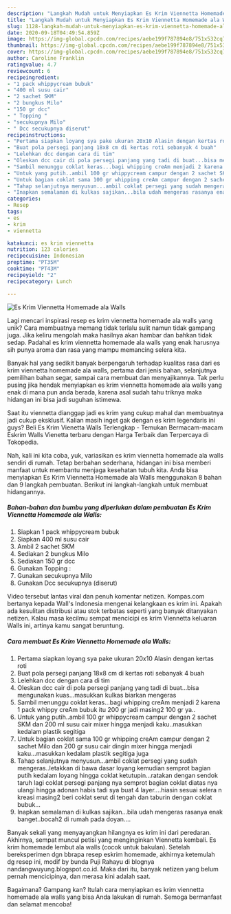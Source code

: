 ```yaml
---
description: "Langkah Mudah untuk Menyiapkan Es Krim Viennetta Homemade ala Walls yang Bikin Ngiler"
title: "Langkah Mudah untuk Menyiapkan Es Krim Viennetta Homemade ala Walls yang Bikin Ngiler"
slug: 1128-langkah-mudah-untuk-menyiapkan-es-krim-viennetta-homemade-ala-walls-yang-bikin-ngiler
date: 2020-09-18T04:49:54.859Z
image: https://img-global.cpcdn.com/recipes/aebe199f787894e8/751x532cq70/es-krim-viennetta-homemade-ala-walls-foto-resep-utama.jpg
thumbnail: https://img-global.cpcdn.com/recipes/aebe199f787894e8/751x532cq70/es-krim-viennetta-homemade-ala-walls-foto-resep-utama.jpg
cover: https://img-global.cpcdn.com/recipes/aebe199f787894e8/751x532cq70/es-krim-viennetta-homemade-ala-walls-foto-resep-utama.jpg
author: Caroline Franklin
ratingvalue: 4.7
reviewcount: 6
recipeingredient:
- "1 pack whippycream bubuk"
- "400 ml susu cair"
- "2 sachet SKM"
- "2 bungkus Milo"
- "150 gr dcc"
- " Topping "
- "secukupnya Milo"
- " Dcc secukupnya diserut"
recipeinstructions:
- "Pertama siapkan loyang sya pake ukuran 20x10 Alasin dengan kertas roti"
- "Buat pola persegi panjang 18x8 cm di kertas roti sebanyak 4 buah"
- "Lelehkan dcc dengan cara di tim"
- "Oleskan dcc cair di pola persegi panjang yang tadi di buat...bisa mengunakan kuas...masukkan kulkas biarkan mengeras"
- "Sambil menunggu coklat keras...bagi whipping creAm menjadi 2 karena 1 pack whippy creAm bubuk itu 200 gr jadi masing2 100 gr ya.."
- "Untuk yang putih..ambil 100 gr whippycream campur dengan 2 sachet SKM dan 200 ml susu cair mixer hingga menjadi kaku..masukkan kedalam plastik segitiga"
- "Untuk bagian coklat sama 100 gr whipping creAm campur dengan 2 sachet Milo dan 200 gr susu cair dingin mixer hingga menjadi kaku...masukkan kedalam plastik segitiga juga"
- "Tahap selanjutnya menyusun...ambil coklat persegi yang sudah mengeras..letakkan di bawa dasar loyang kemudian semprot bagian putih kedalam loyang hingga coklat ketutupin...ratakan dengan sendok taruh lagi coklat persegi panjang nya semprot bagian coklat diatas nya ulangi hingga adonan habis tadi sya buat 4 layer....hiasin sesuai selera n kreasi masing2 beri coklat serut di tengah dan taburin dengan coklat bubuk..."
- "Inapkan semalaman di kulkas sajikan...bila udah mengeras rasanya enak banget..bocah2 di rumah pada doyan...."
categories:
- Resep
tags:
- es
- krim
- viennetta

katakunci: es krim viennetta 
nutrition: 123 calories
recipecuisine: Indonesian
preptime: "PT35M"
cooktime: "PT43M"
recipeyield: "2"
recipecategory: Lunch

---
```



![Es Krim Viennetta Homemade ala Walls](https://img-global.cpcdn.com/recipes/aebe199f787894e8/751x532cq70/es-krim-viennetta-homemade-ala-walls-foto-resep-utama.jpg)

Lagi mencari inspirasi resep es krim viennetta homemade ala walls yang unik? Cara membuatnya memang tidak terlalu sulit namun tidak gampang juga. Jika keliru mengolah maka hasilnya akan hambar dan bahkan tidak sedap. Padahal es krim viennetta homemade ala walls yang enak harusnya sih punya aroma dan rasa yang mampu memancing selera kita.

Banyak hal yang sedikit banyak berpengaruh terhadap kualitas rasa dari es krim viennetta homemade ala walls, pertama dari jenis bahan, selanjutnya pemilihan bahan segar, sampai cara membuat dan menyajikannya. Tak perlu pusing jika hendak menyiapkan es krim viennetta homemade ala walls yang enak di mana pun anda berada, karena asal sudah tahu triknya maka hidangan ini bisa jadi suguhan istimewa.

Saat itu viennetta dianggap jadi es krim yang cukup mahal dan membuatnya jadi cukup eksklusif. Kalian masih inget gak dengan es krim legendaris ini guys? Beli Es Krim Vienetta Walls Terlengkap - Temukan Bermacam-macam Eskrim Walls Vienetta terbaru dengan Harga Terbaik dan Terpercaya di Tokopedia.


Nah, kali ini kita coba, yuk, variasikan es krim viennetta homemade ala walls sendiri di rumah. Tetap berbahan sederhana, hidangan ini bisa memberi manfaat untuk membantu menjaga kesehatan tubuh kita. Anda bisa menyiapkan Es Krim Viennetta Homemade ala Walls menggunakan 8 bahan dan 9 langkah pembuatan. Berikut ini langkah-langkah untuk membuat hidangannya.

<!--inarticleads1-->

##### Bahan-bahan dan bumbu yang diperlukan dalam pembuatan Es Krim Viennetta Homemade ala Walls:

1. Siapkan 1 pack whippycream bubuk
1. Siapkan 400 ml susu cair
1. Ambil 2 sachet SKM
1. Sediakan 2 bungkus Milo
1. Sediakan 150 gr dcc
1. Gunakan  Topping :
1. Gunakan secukupnya Milo
1. Gunakan  Dcc secukupnya (diserut)


Video tersebut lantas viral dan penuh komentar netizen. Kompas.com bertanya kepada Wall&#39;s Indonesia mengenai kelangkaan es krim ini. Apakah ada kesulitan distribusi atau stok terbatas seperti yang banyak ditanyakan netizen. Kalau masa kecilmu sempat mencicipi es krim Viennetta keluaran Walls ini, artinya kamu sangat beruntung. 

<!--inarticleads2-->

##### Cara membuat Es Krim Viennetta Homemade ala Walls:

1. Pertama siapkan loyang sya pake ukuran 20x10 Alasin dengan kertas roti
1. Buat pola persegi panjang 18x8 cm di kertas roti sebanyak 4 buah
1. Lelehkan dcc dengan cara di tim
1. Oleskan dcc cair di pola persegi panjang yang tadi di buat...bisa mengunakan kuas...masukkan kulkas biarkan mengeras
1. Sambil menunggu coklat keras...bagi whipping creAm menjadi 2 karena 1 pack whippy creAm bubuk itu 200 gr jadi masing2 100 gr ya..
1. Untuk yang putih..ambil 100 gr whippycream campur dengan 2 sachet SKM dan 200 ml susu cair mixer hingga menjadi kaku..masukkan kedalam plastik segitiga
1. Untuk bagian coklat sama 100 gr whipping creAm campur dengan 2 sachet Milo dan 200 gr susu cair dingin mixer hingga menjadi kaku...masukkan kedalam plastik segitiga juga
1. Tahap selanjutnya menyusun...ambil coklat persegi yang sudah mengeras..letakkan di bawa dasar loyang kemudian semprot bagian putih kedalam loyang hingga coklat ketutupin...ratakan dengan sendok taruh lagi coklat persegi panjang nya semprot bagian coklat diatas nya ulangi hingga adonan habis tadi sya buat 4 layer....hiasin sesuai selera n kreasi masing2 beri coklat serut di tengah dan taburin dengan coklat bubuk...
1. Inapkan semalaman di kulkas sajikan...bila udah mengeras rasanya enak banget..bocah2 di rumah pada doyan....


Banyak sekali yang menyayangkan hilangnya es krim ini dari peredaran. Akhirnya, sempat muncul petisi yang menginginkan Viennetta kembali. Es krim homemade lembut ala walls (cocok untuk bakulan). Setelah bereksperimen dgn bbrapa resep eskrim homemade, akhirnya ketemulah dg resep ini, modif by bunda Puji Rahayu di blognya nandangwuyung.blogspot.co.id. Maka dari itu, banyak netizen yang belum pernah mencicipinya, dan merasa kini adalah saat. 

Bagaimana? Gampang kan? Itulah cara menyiapkan es krim viennetta homemade ala walls yang bisa Anda lakukan di rumah. Semoga bermanfaat dan selamat mencoba!
